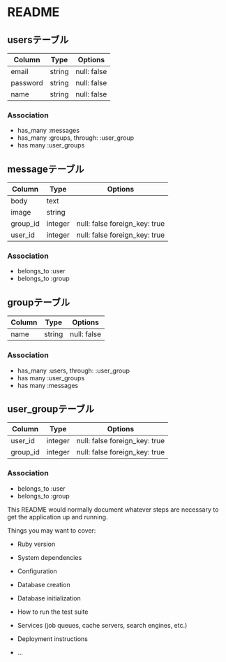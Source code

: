 # README

## usersテーブル

|Column|Type|Options|
|------|----|-------|
|email|string|null: false|
|password|string|null: false|
|name|string|null: false|
### Association
- has_many :messages
- has_many :groups, through: :user_group
- has many :user_groups

## messageテーブル

|Column|Type|Options|
|------|----|-------|
|body|text|
|image|string|
|group_id|integer|null: false foreign_key: true|
|user_id|integer|null: false foreign_key: true|
### Association
- belongs_to :user
- belongs_to :group

## groupテーブル

Column|Type|Options|
|------|----|-------|
|name|string|null: false|
### Association
- has_many :users, through: :user_group
- has many :user_groups
- has many :messages

## user_groupテーブル

Column|Type|Options|
|------|----|-------|
|user_id|integer|null: false foreign_key: true|
|group_id|integer|null: false foreign_key: true|
### Association
- belongs_to :user
- belongs_to :group


This README would normally document whatever steps are necessary to get the
application up and running.

Things you may want to cover:

* Ruby version

* System dependencies

* Configuration

* Database creation

* Database initialization

* How to run the test suite

* Services (job queues, cache servers, search engines, etc.)

* Deployment instructions

* ...
